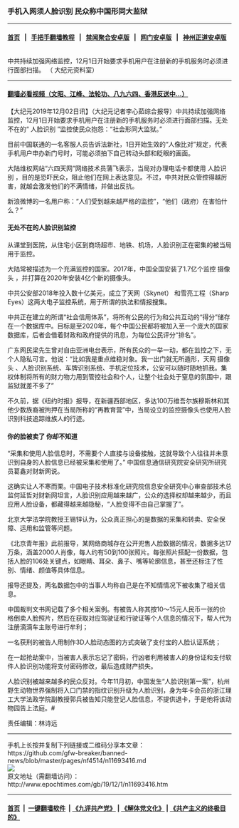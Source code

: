 ### 手机入网须人脸识别 民众称中国形同大监狱
------------------------

#### [首页](https://github.com/gfw-breaker/banned-news/blob/master/README.md) &nbsp;&nbsp;|&nbsp;&nbsp; [手把手翻墙教程](https://github.com/gfw-breaker/guides/wiki) &nbsp;&nbsp;|&nbsp;&nbsp; [禁闻聚合安卓版](https://github.com/gfw-breaker/bn-android) &nbsp;&nbsp;|&nbsp;&nbsp; [网门安卓版](https://github.com/oGate2/oGate) &nbsp;&nbsp;|&nbsp;&nbsp; [神州正道安卓版](https://github.com/SzzdOgate/update) 



<div><img alt="" class="aligncenter wp-post-image" src="http://i.epochtimes.com/assets/uploads/2019/05/99ae2fbc77c9cf50253354b788fe35ec-600x400.jpg"/>
<div class="red16 caption">
 <p>
  中共持续加强网络监控，12月1日开始要求手机用户在注册新的手机服务时必须进行面部扫描。 （ 大纪元资料室）
 </p>
</div>
</div><hr/>

#### [翻墙必看视频（文昭、江峰、法轮功、八九六四、香港反送中...）](https://github.com/gfw-breaker/banned-news/blob/master/pages/links.md)

<div><p>
 【大纪元2019年12月02日讯】（大纪元记者李心茹综合报导）中共持续加强网络监控，12月1日开始要求手机用户在注册新的手机服务时必须进行面部扫描。无处不在的“
 <ok href="http://www.epochtimes.com/gb/tag/%E4%BA%BA%E8%84%B8%E8%AF%86%E5%88%AB.html">
  人脸识别
 </ok>
 ”监控使民众抱怨：“社会形同大监狱。”
</p>
<p>
 目前中国联通的一名客服人员告诉法新社，1日开始生效的“人像比对”规定，代表手机用户申办新门号时，可能必须拍下自己转动头部和眨眼的画面。
</p>
<p>
 大陆维权网站“六四天网”网络技术员蒲飞表示，当局对办理电话卡都使用
 <ok href="http://www.epochtimes.com/gb/tag/%E4%BA%BA%E8%84%B8%E8%AF%86%E5%88%AB.html">
  人脸识别
 </ok>
 ，目的是恐吓民众，阻止他们在网上表达意见。不过，中共对民众管控得越厉害，就越会激发他们的不满情绪，并做出反抗。
</p>
<p>
 新浪微博的一名用户称：“人们受到越来越严格的监控”，“他们（政府）在害怕什么？”
</p>
<h4>
 无处不在的人脸识别监控
</h4>
<p>
 从课堂到医院，从住宅小区到商场超市、地铁、机场，人脸识别正在密集的被当局用于监控。
</p>
<p>
 大陆常被描述为一个充满监控的国家。2017年，中国全国安装了1.7亿个监控
 <ok href="http://www.epochtimes.com/gb/tag/%E6%91%84%E5%83%8F%E5%A4%B4.html">
  摄像头
 </ok>
 ，并打算在2020年安装4亿个新的摄像头。
</p>
<p>
 中共公安部2018年投入数十亿美元，成立了天网（Skynet） 和雪亮工程（Sharp Eyes）这两大电子监控系统，用于所谓的执法和情报搜集。
</p>
<p>
 中共正在建立的所谓“社会信用体系”，将所有公民的行为和公共互动的“得分”储存在一个数据库中。目标是至2020年，每个中国公民都将被加入至一个庞大的国家数据库，后者会借着财政和政府提供的讯息，为每位公民评分“排名”。
</p>
<p>
 广东网民梁先生曾对自由亚洲电台表示，所有民众的一举一动，都在监控之下，无个人隐私可言。他说：“比如我是重点维稳对象。我一出门就无所遁形，天网
 <ok href="http://www.epochtimes.com/gb/tag/%E6%91%84%E5%83%8F%E5%A4%B4.html">
  摄像头
 </ok>
 、人脸识别系统、车牌识别系统、手机定位技术，公安可以随时随地抓我。集权体制将所有的财力物力用到管控社会和个人，让整个社会处于窒息的氛围中，跟监狱就差不多了”
</p>
<p>
 不久前，据《纽约时报》报导，在新疆西部地区，多达100万维吾尔族穆斯林和其他少数族裔被拘押在当局所称的“再教育营”中，当局设立的监控摄像头也使用人脸识别科技追踪维族人的行迹。
</p>
<h4>
 你的脸被卖了 你却不知道
</h4>
<p>
 “采集和使用人脸信息时，不需要个人直接与设备接触，这就导致个人往往并未意识到自身的人脸信息已经被采集和使用了。” 中国信息通信研究院安全研究所研究员葛鑫对财新网说。
</p>
<p>
 这确实让人不寒而栗。中国电子技术标准化研究院信息安全研究中心审查部技术总监何延哲对财新网坦言，人脸识别应用越来越广，公众的选择权却越来越少，而且应用人脸设备，都藏得越来越隐秘，“人脸变得不由自己掌握了”。
</p>
<p>
 北京大学法学院教授王锡锌认为，公众真正担心的是数据的采集和转卖、安全保障、运用和监管等问题。
</p>
<p>
 《北京青年报》此前报导，某网络商城存在公开兜售人脸数据的情况，数据多达17万条，涵盖2000人肖像，每人约有50到100张照片。每张照片搭配一份数据，包括人脸的106处关键点，如眼睛、耳朵、鼻子、嘴等轮廓信息，甚至还标注了性别、情绪、颜值等具体信息。
</p>
<p>
 报导还提及，两名数据包中的当事人均称自己是在不知情情况下被收集了相关信息。
</p>
<p>
 中国裁判文书网记载了多个相关案例。有被告人称其按10～15元人民币一张的价格倒卖人脸照片，然后在获取对应驾驶证和行驶证等个人信息的情况下，帮人代为注册滴滴车主账号进行牟利；
</p>
<p>
 一名获刑的被告人用制作3D人脸动态图的方式突破了支付宝的人脸认证系统；
</p>
<p>
 在一起抢劫案中，当被害人表示忘记了密码，行凶者利用被害人的身份证和支付软件人脸识别功能将支付密码修改，最后造成财产损失。
</p>
<p>
 人脸识别被越来越多的民众反对。今年11月初，中国发生“人脸识别第一案”，杭州野生动物世界强制将入口门禁的指纹识别升级为人脸识别，身为年卡会员的浙江理工大学法政学院副教授郭兵被告知只能登记人脸信息，不提供退卡，于是他将该动物园告上法庭。#
</p>
<p>
 责任编辑：林诗远
</p>
</div>
<hr/>
手机上长按并复制下列链接或二维码分享本文章：<br/>
https://github.com/gfw-breaker/banned-news/blob/master/pages/nf4514/n11693416.md <br/>
<a href='https://github.com/gfw-breaker/banned-news/blob/master/pages/nf4514/n11693416.md'><img src='https://github.com/gfw-breaker/banned-news/blob/master/pages/nf4514/n11693416.md.png'/></a> <br/>
原文地址（需翻墙访问）：http://www.epochtimes.com/gb/19/12/1/n11693416.htm


------------------------
#### [首页](https://github.com/gfw-breaker/banned-news/blob/master/README.md) &nbsp;|&nbsp; [一键翻墙软件](https://github.com/gfw-breaker/nogfw/blob/master/README.md) &nbsp;| [《九评共产党》](https://github.com/gfw-breaker/9ping.md/blob/master/README.md#九评之一评共产党是什么) | [《解体党文化》](https://github.com/gfw-breaker/jtdwh.md/blob/master/README.md) | [《共产主义的终极目的》](https://github.com/gfw-breaker/gczydzjmd.md/blob/master/README.md)


<img src='http://gfw-breaker.win/banned-news/pages/nf4514/n11693416.md' width='0px' height='0px'/>